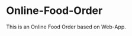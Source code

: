 # Online-Food-Order

This is an Online Food Order based on Web-App.

























































































































































































